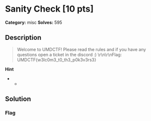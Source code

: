 # Sanity Check [10 pts]

**Category:** misc
**Solves:** 595

## Description
>Welcome to UMDCTF! Please read the rules and if you have any questions open a ticket in the discord :) \r\n\r\nFlag: UMDCTF{w3lc0m3_t0_th3_p0k3v3rs3}

**Hint**
* -

## Solution

### Flag

